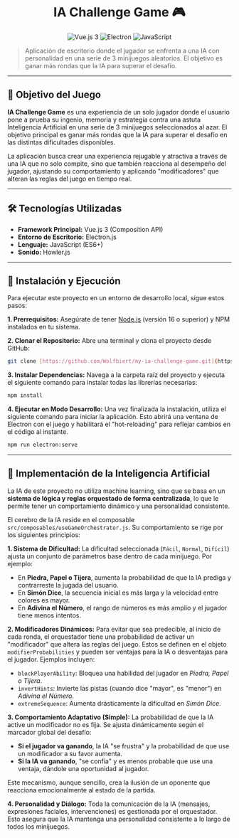 <h1 align="center">IA Challenge Game 🎮</h1>

<p align="center">
  <img src="https://img.shields.io/badge/Vue.js-3-4FC08D?logo=vue.js" alt="Vue.js 3">
  <img src="https://img.shields.io/badge/Electron-13-47848F?logo=electron" alt="Electron">
  <img src="https://img.shields.io/badge/JavaScript-ES6+-F7DF1E?logo=javascript" alt="JavaScript">
</p>

> Aplicación de escritorio donde el jugador se enfrenta a una IA con personalidad en una serie de 3 minijuegos aleatorios. El objetivo es ganar más rondas que la IA para superar el desafío.

---

## 📜 Objetivo del Juego

**IA Challenge Game** es una experiencia de un solo jugador donde el usuario pone a prueba su ingenio, memoria y estrategia contra una astuta Inteligencia Artificial en una serie de 3 minijuegos seleccionados al azar. El objetivo principal es ganar más rondas que la IA para superar el desafío en las distintas dificultades disponibles.

La aplicación busca crear una experiencia rejugable y atractiva a través de una IA que no solo compite, sino que también reacciona al desempeño del jugador, ajustando su comportamiento y aplicando "modificadores" que alteran las reglas del juego en tiempo real.

---

## 🛠️ Tecnologías Utilizadas
* **Framework Principal:** Vue.js 3 (Composition API)
* **Entorno de Escritorio:** Electron.js
* **Lenguaje:** JavaScript (ES6+)
* **Sonido:** Howler.js

---

## 🚀 Instalación y Ejecución

Para ejecutar este proyecto en un entorno de desarrollo local, sigue estos pasos:

**1. Prerrequisitos:**
Asegúrate de tener [Node.js](https://nodejs.org/) (versión 16 o superior) y NPM instalados en tu sistema.

**2. Clonar el Repositorio:**
Abre una terminal y clona el proyecto desde GitHub:
```bash
git clone [https://github.com/Wolfbiert/my-ia-challenge-game.git](https://github.com/Wolfbiert/my-ia-challenge-game.git)
````

**3. Instalar Dependencias:**
Navega a la carpeta raíz del proyecto y ejecuta el siguiente comando para instalar todas las librerías necesarias:

```bash
npm install
```

**4. Ejecutar en Modo Desarrollo:**
Una vez finalizada la instalación, utiliza el siguiente comando para iniciar la aplicación. Esto abrirá una ventana de Electron con el juego y habilitará el "hot-reloading" para reflejar cambios en el código al instante.

```bash
npm run electron:serve
```

-----

## 🤖 Implementación de la Inteligencia Artificial

La IA de este proyecto no utiliza machine learning, sino que se basa en un **sistema de lógica y reglas orquestado de forma centralizada**, lo que le permite tener un comportamiento dinámico y una personalidad consistente.

El cerebro de la IA reside en el composable `src/composables/useGameOrchestrator.js`. Su comportamiento se rige por los siguientes principios:

**1. Sistema de Dificultad:**
La dificultad seleccionada (`Fácil`, `Normal`, `Difícil`) ajusta un conjunto de parámetros base dentro de cada minijuego. Por ejemplo:

  * En **Piedra, Papel o Tijera**, aumenta la probabilidad de que la IA prediga y contrarreste la jugada del usuario.
  * En **Simón Dice**, la secuencia inicial es más larga y la velocidad entre colores es mayor.
  * En **Adivina el Número**, el rango de números es más amplio y el jugador tiene menos intentos.

**2. Modificadores Dinámicos:**
Para evitar que sea predecible, al inicio de cada ronda, el orquestador tiene una probabilidad de activar un "modificador" que altera las reglas del juego. Estos se definen en el objeto `modifierProbabilities` y pueden ser ventajas para la IA o desventajas para el jugador. Ejemplos incluyen:

  * `blockPlayerAbility`: Bloquea una habilidad del jugador en *Piedra, Papel o Tijera*.
  * `invertHints`: Invierte las pistas (cuando dice "mayor", es "menor") en *Adivina el Número*.
  * `extremeSequence`: Aumenta drásticamente la dificultad en *Simón Dice*.

**3. Comportamiento Adaptativo (Simple):**
La probabilidad de que la IA active un modificador no es fija. Se ajusta dinámicamente según el marcador global del desafío:

  * **Si el jugador va ganando**, la IA "se frustra" y la probabilidad de que use un modificador a su favor aumenta.
  * **Si la IA va ganando**, "se confía" y es menos probable que use una ventaja, dándole una oportunidad al jugador.

Este mecanismo, aunque sencillo, crea la ilusión de un oponente que reacciona emocionalmente al estado de la partida.

**4. Personalidad y Diálogo:**
Toda la comunicación de la IA (mensajes, expresiones faciales, intervenciones) es gestionada por el orquestador. Esto asegura que la IA mantenga una personalidad consistente a lo largo de todos los minijuegos.
